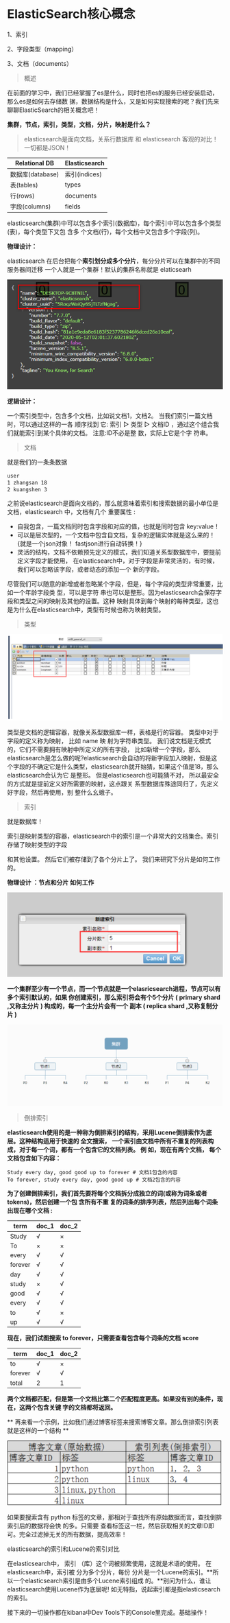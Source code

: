 # ElasticSearch核心概念

1、索引

2、字段类型（mapping）

3、文档（documents）

> 概述

在前面的学习中，我们已经掌握了es是什么，同时也把es的服务已经安装启动，那么es是如何去存储数
据，数据结构是什么，又是如何实现搜索的呢？我们先来聊聊ElasticSearch的相关概念吧！

**集群，节点，索引，类型，文档，分片，映射是什么？**

> elasticsearch是面向文档，关系行数据库 和 elasticsearch 客观的对比！一切都是JSON！

|Relational DB|Elasticsearch|
|---|---|
|数据库(database)|索引(indices)|
|表(tables)|types|
|行(rows)|documents|
|字段(columns)|fields|

elasticsearch(集群)中可以包含多个索引(数据库)，每个索引中可以包含多个类型(表)，每个类型下又包
含多 个文档(行)，每个文档中又包含多个字段(列)。

**物理设计：**

elasticsearch 在后台把每个**索引划分成多个分片**，每分分片可以在集群中的不同服务器间迁移
一个人就是一个集群！默认的集群名称就是 elaticsearh

![20200530210602.png](images/20200530210602.png)

**逻辑设计：**

一个索引类型中，包含多个文档，比如说文档1，文档2。 当我们索引一篇文档时，可以通过这样的一各
顺序找到 它: 索引 ▷ 类型 ▷ 文档ID ，通过这个组合我们就能索引到某个具体的文档。 注意:ID不必是整
数，实际上它是个字 符串。

>文档

就是我们的一条条数据
```
user
1 zhangsan 18
2 kuangshen 3
```
之前说elasticsearch是面向文档的，那么就意味着索引和搜索数据的最小单位是文档，elasticsearch
中，文档有几个 重要属性 :
 * 自我包含，一篇文档同时包含字段和对应的值，也就是同时包含 key:value！
 * 可以是层次型的，一个文档中包含自文档，复杂的逻辑实体就是这么来的！ {就是一个json对象！
   fastjson进行自动转换！}
 * 灵活的结构，文档不依赖预先定义的模式，我们知道关系型数据库中，要提前定义字段才能使用，
  在elasticsearch中，对于字段是非常灵活的，有时候，我们可以忽略该字段，或者动态的添加一个
  新的字段。
 
尽管我们可以随意的新增或者忽略某个字段，但是，每个字段的类型非常重要，比如一个年龄字段类
型，可以是字符 串也可以是整形。因为elasticsearch会保存字段和类型之间的映射及其他的设置。这种
映射具体到每个映射的每种类型，这也是为什么在elasticsearch中，类型有时候也称为映射类型。

>类型

![20200530210917.png](images/20200530210917.png)

类型是文档的逻辑容器，就像关系型数据库一样，表格是行的容器。 类型中对于字段的定义称为映射，
比如 name 映 射为字符串类型。 我们说文档是无模式的，它们不需要拥有映射中所定义的所有字段，
比如新增一个字段，那么elasticsearch是怎么做的呢?elasticsearch会自动的将新字段加入映射，但是这
个字段的不确定它是什么类型，elasticsearch就开始猜，如果这个值是18，那么elasticsearch会认为它
是整形。 但是elasticsearch也可能猜不对， 所以最安全的方式就是提前定义好所需要的映射，这点跟关
系型数据库殊途同归了，先定义好字段，然后再使用，别 整什么幺蛾子。

>索引

就是数据库！

索引是映射类型的容器，elasticsearch中的索引是一个非常大的文档集合。索引存储了映射类型的字段

和其他设置。 然后它们被存储到了各个分片上了。 我们来研究下分片是如何工作的。

**物理设计 ：节点和分片 如何工作**

![20200530211101.png](images/20200530211101.png)

**一个集群至少有一个节点，而一个节点就是一个elasricsearch进程，节点可以有多个索引默认的，如果
  你创建索引，那么索引将会有个5个分片 ( primary shard ,又称主分片 ) 构成的，每一个主分片会有一个
  副本 ( replica shard ,又称复制分片 )**

![20200530211158.png](images/20200530211158.png)

>倒排索引

**elasticsearch使用的是一种称为倒排索引的结构，采用Lucene倒排索作为底层。这种结构适用于快速的
  全文搜索， 一个索引由文档中所有不重复的列表构成，对于每一个词，都有一个包含它的文档列表。 例
  如，现在有两个文档， 每个文档包含如下内容：**

```
Study every day, good good up to forever # 文档1包含的内容
To forever, study every day, good good up # 文档2包含的内容
``` 
**为了创建倒排索引，我们首先要将每个文档拆分成独立的词(或称为词条或者tokens)，然后创建一个包
  含所有不重 复的词条的排序列表，然后列出每个词条出现在哪个文档 :**

|term|doc_1|doc_2|
|---|---|---|
|Study|√|×|
|To|×|×|
|every|√|√|
|forever|√|√|
|day|√|√|
|study|×|√|
|good|√|√|
|every|√|√|
|to|√|×|
|up|√|√|

**现在，我们试图搜索 to forever，只需要查看包含每个词条的文档 score**

|term|doc_1|doc_2|
|---|---|---|
|to|√|×|
|forever|√|√|
|total|2|1|

**两个文档都匹配，但是第一个文档比第二个匹配程度更高。如果没有别的条件，现在，这两个包含关键
  字的文档都将返回。**
  
** 再来看一个示例，比如我们通过博客标签来搜索博客文章。那么倒排索引列表就是这样的一个结构 **

![20200530211840.png](images/20200530211840.png)

如果要搜索含有 python 标签的文章，那相对于查找所有原始数据而言，查找倒排索引后的数据将会快
的多。只需要 查看标签这一栏，然后获取相关的文章ID即可。完全过滤掉无关的所有数据，提高效率！

elasticsearch的索引和Lucene的索引对比

在elasticsearch中， 索引 （库）这个词被频繁使用，这就是术语的使用。 在elasticsearch中，索引被
分为多个分片，每份 分片是一个Lucene的索引。**所以一个elasticsearch索引是由多个Lucene索引组成
的。**别问为什么，谁让elasticsearch使用Lucene作为底层呢! 如无特指，说起索引都是指elasticsearch
的索引。

接下来的一切操作都在kibana中Dev Tools下的Console里完成。基础操作！





